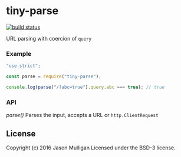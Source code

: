 # tiny-parse

[![build status](https://secure.travis-ci.org/avoidwork/tiny-parse.svg)](http://travis-ci.org/avoidwork/tiny-parse)

URL parsing with coercion of `query`

### Example

```javascript
"use strict";

const parse = require("tiny-parse");

console.log(parse("/?abc=true").query.abc === true); // true
```

### API
*parse()*
Parses the input, accepts a URL or `http.ClientRequest` 

## License
Copyright (c) 2016 Jason Mulligan
Licensed under the BSD-3 license.
